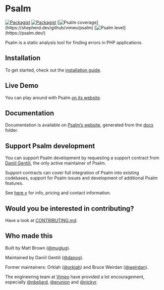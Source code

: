 <h1>Psalm</h1>

[![Packagist](https://img.shields.io/packagist/v/vimeo/psalm.svg)](https://packagist.org/packages/vimeo/psalm)
[![Packagist](https://img.shields.io/packagist/dt/vimeo/psalm.svg)](https://packagist.org/packages/vimeo/psalm)
[![Psalm coverage](https://shepherd.dev/github/vimeo/psalm/coverage.svg?)](https://shepherd.dev/github/vimeo/psalm)
[![Psalm level](https://shepherd.dev/github/vimeo/psalm/level.svg?)](https://psalm.dev/)

Psalm is a static analysis tool for finding errors in PHP applications.

## Installation

To get started, check out the [installation guide](docs/running_psalm/installation.md).

## Live Demo

You can play around with Psalm [on its website](https://psalm.dev/).

## Documentation

Documentation is available on [Psalm’s website](https://psalm.dev/docs), generated from the [docs](https://github.com/vimeo/psalm/blob/master/docs) folder.

## Support Psalm development

You can support Psalm development by requesting a support contract from [Daniil Gentili](https://daniil.it), the only active maintainer of Psalm.  

Support contracts can cover full integration of Psalm into existing codebases, support for Psalm issues and development of additional Psalm features.  

See [here &raquo;](https://daniil.it) for info, pricing and contact information.  

## Would you be interested in contributing?

Have a look at [CONTRIBUTING.md](CONTRIBUTING.md).

## Who made this

Built by Matt Brown ([@muglug](https://github.com/muglug)).

Maintained by Daniil Gentili ([@danog](https://github.com/danog)).

Former maintainers: Orklah ([@orklah](https://github.com/orklah)) and Bruce Weirdan ([@weirdan](https://github.com/weirdan)).

The engineering team at [Vimeo](https://github.com/vimeo) have provided a lot encouragement, especially [@nbeliard](https://github.com/nbeliard), [@erunion](https://github.com/erunion) and [@nickyr](https://github.com/nickyr).
